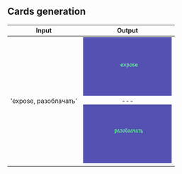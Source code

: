 ## Cards generation

| Input     | Output    |
| :-------------: | :-------------: |
|    'expose, разоблачать'    | <img src="01_a.jpg" width="200">  </br> --- </br> <img src="01_b.jpg" width="200">   |
